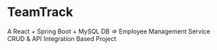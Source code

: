 # TeamTrack
A React + Spring Boot + MySQL DB => Employee Management Service CRUD &amp; API Integration Based Project
